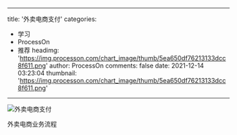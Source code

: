 
---
title: '外卖电商支付'
categories: 
 - 学习
 - ProcessOn
 - 推荐
headimg: 'https://img.processon.com/chart_image/thumb/5ea650df76213133dcc8f611.png'
author: ProcessOn
comments: false
date: 2021-12-14 03:23:04
thumbnail: 'https://img.processon.com/chart_image/thumb/5ea650df76213133dcc8f611.png'
---

<div>   
<img class="thumb" alt="外卖电商支付" src="https://img.processon.com/chart_image/thumb/5ea650df76213133dcc8f611.png" referrerpolicy="no-referrer">
<p>外卖电商业务流程</p>  
</div>
            